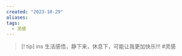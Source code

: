 ```yaml
---
created: "2023-10-29"
aliases: 
tags:
  - 灵感
---
```




> [! tip] ins
>生活感悟，静下来，休息下，可能让我更加快乐!!!
#灵感 
